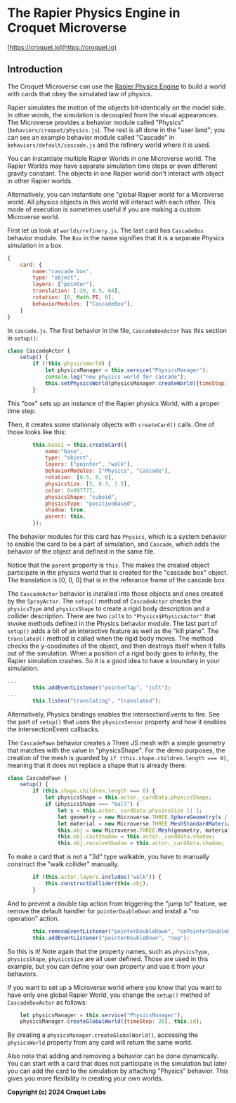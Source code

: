 # The Rapier Physics Engine in Croquet Microverse

[https://croquet.io](https://croquet.io)

## Introduction

The Croquet Microverse can use the [Rapier Physics Engine](https://rapier.rs/docs/user_guides/javascript/getting_started_js) to build a world with cards that obey the simulated law of physics.

Rapier simulates the motion of the objects bit-identically on the model side. In other words, the simulation is decoupled from the visual appearances. The Microverse provides a behavior module called "Physics" (`behaviors/croquet/physics.js`). The rest is all done in the "user land"; you can see an example behavior module called "Cascade" in `behaviors/default/cascade.js` and the refinery world where it is used.

You can instantiate multiple Rapier Worlds in one Microverse world. The Rapier Worlds may have separate simulation time steps or even different gravity constant. The objects in one Rapier world don't interact with object in other Rapier worlds.

Alternatively, you can instantiate one "global Rapier world for a Microverse world. All physics objects in this world will interact with each other. This mode of execution is sometimes useful if you are making a custom Microverse world.

First let us look at `worlds/refinery.js`. The last card has `CascadeBox` behavior module. The `Box` in the name signifies that it is a separate Physics simulation in a box.


```JavaScript
{
    card: {
        name:"cascade box",
        type: "object",
        layers: ["pointer"],
        translation: [-20, 0.5, 64],
        rotation: [0, Math.PI, 0],
        behaviorModules: ["CascadeBox"],
    }
}
```

In `cascade.js`. The first behavior in the file, `CascadeBoxActor` has this section in `setup()`:

```JavaScript
class CascadeActor {
    setup() {
        if (!this.physicsWorld) {
            let physicsManager = this.service("PhysicsManager");
            console.log("new physics world for cascade");
            this.setPhysicsWorld(physicsManager.createWorld({timeStep: 20}, this.id));
        }

```

This "box" sets up an instance of the Rapier physics World, with a proper time step.

Then, it creates some stationaly objects with `createCard()` calls. One of those looks like this:

```JavaScript
        this.base1 = this.createCard({
            name:"base",
            type: "object",
            layers: ["pointer", "walk"],
            behaviorModules: ["Physics", "Cascade"],
            rotation: [0.5, 0, 0],
            physicsSize: [5, 0.3, 3.5],
            color: 0x997777,
            physicsShape: "cuboid",
            physicsType: "positionBased",
            shadow: true,
            parent: this,
        });
```

The behavior modules for this card has `Physics`, which is a system behavior to enable the card to be a part of simulation, and `Cascade`, which adds the behavior of the object and defined in the same file.

Notice that the `parent` property is `this`. This makes the created object participate in the physics world that is created for the "cascade box" object. The translation is [0, 0, 0] that is in the referance frame of the cascade box.

The `CascadeActor` behavior is installed into those objects and ones created by the `SprayActor`. The `setup()` method of `CascadeActor` checks the `physicsType` and `physicsShape` to create a rigid body description and a collider description. There are two `call`s to `"Physics$PhysicsActor"` that invoke methods defined in the Physics behavior module.  The last part of `setup()` adds a bit of an interactive feature as well as the "kill plane".  The `translated()` method is called when the rigid body moves. The method checks the y-coodinates of the object, and then destroys itself when it falls out of the simulation. When a position of a rigid body goes to infinity, the Rapier simulation crashes. So it is a good idea to have a boundary in your simulation.

```JavaScript
...
        this.addEventListener("pointerTap", "jolt");
...
        this.listen("translating", "translated");
```

Alternatively, Physics bindings enables the intersectionEvents to fire. See the part of `setup()` that uses the `physicsSensor` property and how it enables the intersectionEvent callbacks.

The `CascadePawn` behavior creates a Three JS mesh with a simple geometry that matches with the value in "physicsShape". For the demo purposes, the creation of the mesh is guarded by `if (this.shape.children.length === 0)`, meaning that it does not replace a shape that is already there.

```JavaScript
class CascadePawn {
    setup() {
        if (this.shape.children.length === 0) {
            let physicsShape = this.actor._cardData.physicsShape;
            if (physicsShape === "ball") {
                let s = this.actor._cardData.physicsSize || 1;
                let geometry = new Microverse.THREE.SphereGeometry(s / 2, 32, 16);
                let material = new Microverse.THREE.MeshStandardMaterial({color: this.actor._cardData.color || 0xff0000});
                this.obj = new Microverse.THREE.Mesh(geometry, material);
                this.obj.castShadow = this.actor._cardData.shadow;
                this.obj.receiveShadow = this.actor._cardData.shadow;
```

To make a card that is not a "3d" type walkable, you have to manually construct the "walk collider" manually.

```JavaScript
        if (this.actor.layers.includes("walk")) {
            this.constructCollider(this.obj);
        }
```

And to prevent a double tap action from triggering the "jump to" feature, we remove the default handler for `pointerDoubleDown` and install a "no operation" action.

```JavaScript
        this.removeEventListener("pointerDoubleDown", "onPointerDoubleDown");
        this.addEventListener("pointerDoubleDown", "nop");
```

So this is it!  Note again that the property names, such as `physicsType`, `physicsShape`, `physicsSize` are all user defined. Those are used in this example, but you can define your own property and use it from your behaviors.

If you want to set up a Microverse world where you know that you want to have only one global Rapier World, you change the `setup()` method of `CascadeBoxActor` as follows:

```JavaScript
    let physicsManager = this.service("PhysicsManager");
    physicsManager.createGlobalWorld({timeStep: 20}, this.id);
```

By creating a `physicsManager.createGlobalWorld()`, accessing the `physicsWorld` property from any card will return the same world.

Also note that adding and removing a behavior can be done dynamically. You can start with a card that does not participate in the simulation but later you can add the card to the simulation by attaching "Physics" behavior. This gives you more flexibility in creating your own worlds.

**Copyright (c) 2024 Croquet Labs**
